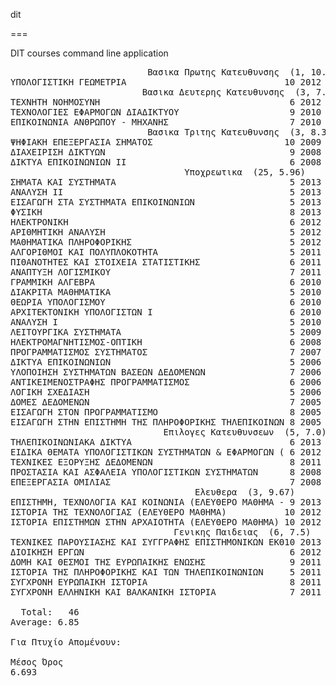 dit

===



DIT courses command line application

<pre>
                          Βασικα Πρωτης Κατευθυνσης  (1, 10.0)                           
ΥΠΟΛΟΓΙΣΤΙΚΗ ΓΕΩΜΕΤΡΙΑ                              10 2012 Σ Βασικα Πρωτης Κατευθυνσης
                         Βασικα Δευτερης Κατευθυνσης  (3, 7.33)                          
ΤΕΧΝΗΤΗ ΝΟΗΜΟΣΥΝΗ                                    6 2012 X Βασικα Δευτερης Κατευθυνσης
ΤΕΧΝΟΛΟΓΙΕΣ ΕΦΑΡΜΟΓΩΝ ΔΙΑΔΙΚΤΥΟΥ                     9 2010 Σ Βασικα Δευτερης Κατευθυνσης
ΕΠΙΚΟΙΝΩΝΙΑ ΑΝΘΡΩΠΟΥ - ΜΗΧΑΝΗΣ                       7 2010 X Βασικα Δευτερης Κατευθυνσης
                          Βασικα Τριτης Κατευθυνσης  (3, 8.33)                           
ΨΗΦΙΑΚΗ ΕΠΕΞΕΡΓΑΣΙΑ ΣΗΜΑΤΟΣ                         10 2009 X Βασικα Τριτης Κατευθυνσης
ΔΙΑΧΕΙΡΙΣΗ ΔΙΚΤΥΩΝ                                   9 2008 E Βασικα Τριτης Κατευθυνσης
ΔΙΚΤΥΑ ΕΠΙΚΟΙΝΩΝΙΩΝ ΙΙ                               6 2008 X Βασικα Τριτης Κατευθυνσης
                                 Υποχρεωτικα  (25, 5.96)                                 
ΣΗΜΑΤΑ ΚΑΙ ΣΥΣΤΗΜΑΤΑ                                 5 2013 E Υποχρεωτικα
ΑΝΑΛΥΣΗ ΙΙ                                           5 2013 E Υποχρεωτικα
ΕΙΣΑΓΩΓΗ ΣΤΑ ΣΥΣΤΗΜΑΤΑ ΕΠΙΚΟΙΝΩΝΙΩΝ                  5 2013 X Υποχρεωτικα
ΦΥΣΙΚΗ                                               8 2013 X Υποχρεωτικα
ΗΛΕΚΤΡΟΝΙΚΗ                                          6 2012 Σ Υποχρεωτικα
ΑΡΙΘΜΗΤΙΚΗ ΑΝΑΛΥΣΗ                                   5 2012 E Υποχρεωτικα
ΜΑΘΗΜΑΤΙΚΑ ΠΛΗΡΟΦΟΡΙΚΗΣ                              5 2012 X Υποχρεωτικα
ΑΛΓΟΡΙΘΜΟΙ ΚΑΙ ΠΟΛΥΠΛΟΚΟΤΗΤΑ                         5 2011 Σ Υποχρεωτικα
ΠΙΘΑΝΟΤΗΤΕΣ ΚΑΙ ΣΤΟΙΧΕΙΑ ΣΤΑΤΙΣΤΙΚΗΣ                 6 2011 Σ Υποχρεωτικα
ΑΝΑΠΤΥΞΗ ΛΟΓΙΣΜΙΚΟΥ                                  7 2011 X Υποχρεωτικα
ΓΡΑΜΜΙΚΗ ΑΛΓΕΒΡΑ                                     6 2010 Σ Υποχρεωτικα
ΔΙΑΚΡΙΤΑ ΜΑΘΗΜΑΤΙΚΑ                                  5 2010 E Υποχρεωτικα
ΘΕΩΡΙΑ ΥΠΟΛΟΓΙΣΜΟΥ                                   6 2010 X Υποχρεωτικα
ΑΡΧΙΤΕΚΤΟΝΙΚΗ ΥΠΟΛΟΓΙΣΤΩΝ Ι                          6 2010 X Υποχρεωτικα
ΑΝΑΛΥΣΗ Ι                                            5 2010 X Υποχρεωτικα
ΛΕΙΤΟΥΡΓΙΚΑ ΣΥΣΤΗΜΑΤΑ                                5 2009 X Υποχρεωτικα
ΗΛΕΚΤΡΟΜΑΓΝΗΤΙΣΜΟΣ-ΟΠΤΙΚΗ                            6 2008 X Υποχρεωτικα
ΠΡΟΓΡΑΜΜΑΤΙΣΜΟΣ ΣΥΣΤΗΜΑΤΟΣ                           7 2007 Σ Υποχρεωτικα
ΔΙΚΤΥΑ ΕΠΙΚΟΙΝΩΝΙΩΝ                                  5 2006 E Υποχρεωτικα
ΥΛΟΠΟΙΗΣΗ ΣΥΣΤΗΜΑΤΩΝ ΒΑΣΕΩΝ ΔΕΔΟΜΕΝΩΝ                7 2006 E Υποχρεωτικα
ΑΝΤΙΚΕΙΜΕΝΟΣΤΡΑΦΗΣ ΠΡΟΓΡΑΜΜΑΤΙΣΜΟΣ                   6 2006 E Υποχρεωτικα
ΛΟΓΙΚΗ ΣΧΕΔΙΑΣΗ                                      5 2006 X Υποχρεωτικα
ΔΟΜΕΣ ΔΕΔΟΜΕΝΩΝ                                      7 2005 Σ Υποχρεωτικα
ΕΙΣΑΓΩΓΗ ΣΤΟΝ ΠΡΟΓΡΑΜΜΑΤΙΣΜΟ                         8 2005 Σ Υποχρεωτικα
ΕΙΣΑΓΩΓΗ ΣΤΗΝ ΕΠΙΣΤΗΜΗ ΤΗΣ ΠΛΗΡΟΦΟΡΙΚΗΣ ΤΗΛΕΠΙΚΟΙΝΩΝ 8 2005 Σ Υποχρεωτικα
                             Επιλογες Κατευθυνσεων  (5, 7.0)                             
ΤΗΛΕΠΙΚΟΙΝΩΝΙΑΚΑ ΔΙΚΤΥΑ                              6 2013 E Επιλογες Κατευθυνσεων
ΕΙΔΙΚΑ ΘΕΜΑΤΑ ΥΠΟΛΟΓΙΣΤΙΚΩΝ ΣΥΣΤΗΜΑΤΩΝ & ΕΦΑΡΜΟΓΩΝ ( 6 2012 E Επιλογες Κατευθυνσεων
ΤΕΧΝΙΚΕΣ ΕΞΟΡΥΞΗΣ ΔΕΔΟΜΕΝΩΝ                          8 2011 Σ Επιλογες Κατευθυνσεων
ΠΡΟΣΤΑΣΙΑ ΚΑΙ ΑΣΦΑΛΕΙΑ ΥΠΟΛΟΓΙΣΤΙΚΩΝ ΣΥΣΤΗΜΑΤΩΝ      8 2008 E Επιλογες Κατευθυνσεων
ΕΠΕΞΕΡΓΑΣΙΑ ΟΜΙΛΙΑΣ                                  7 2008 E Επιλογες Κατευθυνσεων
                                   Ελευθερα  (3, 9.67)                                   
ΕΠΙΣΤΗΜΗ, ΤΕΧΝΟΛΟΓΙΑ ΚΑΙ ΚΟΙΝΩΝΙΑ (ΕΛΕΥΘΕΡΟ ΜΑΘΗΜΑ - 9 2013 X Ελευθερα
ΙΣΤΟΡΙΑ ΤΗΣ ΤΕΧΝΟΛΟΓΙΑΣ (ΕΛΕΥΘΕΡΟ ΜΑΘΗΜΑ)           10 2012 E Ελευθερα
ΙΣΤΟΡΙΑ ΕΠΙΣΤΗΜΩΝ ΣΤΗΝ ΑΡΧΑΙΟΤΗΤΑ (ΕΛΕΥΘΕΡΟ ΜΑΘΗΜΑ) 10 2012 E Ελευθερα
                               Γενικης Παιδειας  (6, 7.5)                                
ΤΕΧΝΙΚΕΣ ΠΑΡΟΥΣΙΑΣΗΣ ΚΑΙ ΣΥΓΓΡΑΦΗΣ ΕΠΙΣΤΗΜΟΝΙΚΩΝ ΕΚΘ10 2013 Σ Γενικης Παιδειας
ΔΙΟΙΚΗΣΗ ΕΡΓΩΝ                                       6 2012 X Γενικης Παιδειας
ΔΟΜΗ ΚΑΙ ΘΕΣΜΟΙ ΤΗΣ ΕΥΡΩΠΑΙΚΗΣ ΕΝΩΣΗΣ                9 2011 Σ Γενικης Παιδειας
ΙΣΤΟΡΙΑ ΤΗΣ ΠΛΗΡΟΦΟΡΙΚΗΣ ΚΑΙ ΤΩΝ ΤΗΛΕΠΙΚΟΙΝΩΝΙΩΝ     5 2011 E Γενικης Παιδειας
ΣΥΓΧΡΟΝΗ ΕΥΡΩΠΑΙΚΗ ΙΣΤΟΡΙΑ                           8 2011 E Γενικης Παιδειας
ΣΥΓΧΡΟΝΗ ΕΛΛΗΝΙΚΗ ΚΑΙ ΒΑΛΚΑΝΙΚΗ ΙΣΤΟΡΙΑ              7 2011 E Γενικης Παιδειας

  Total:   46
Average: 6.85

Για Πτυχίο Απομένουν:

Μέσος Όρος
6.693
</pre>
